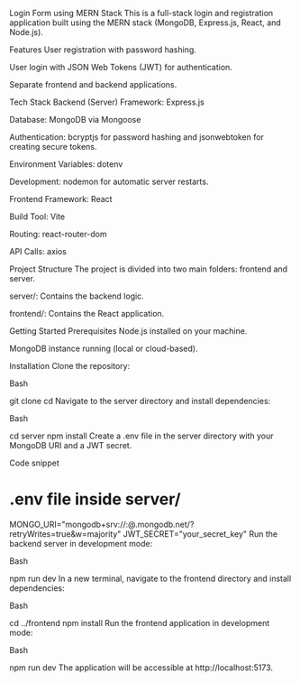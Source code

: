Login Form using MERN Stack
This is a full-stack login and registration application built using the MERN stack (MongoDB, Express.js, React, and Node.js).

Features
User registration with password hashing.

User login with JSON Web Tokens (JWT) for authentication.

Separate frontend and backend applications.

Tech Stack
Backend (Server)
Framework: Express.js

Database: MongoDB via Mongoose

Authentication: bcryptjs for password hashing and jsonwebtoken for creating secure tokens.

Environment Variables: dotenv

Development: nodemon for automatic server restarts.

Frontend
Framework: React

Build Tool: Vite

Routing: react-router-dom

API Calls: axios

Project Structure
The project is divided into two main folders: frontend and server.

server/: Contains the backend logic.

frontend/: Contains the React application.

Getting Started
Prerequisites
Node.js installed on your machine.

MongoDB instance running (local or cloud-based).

Installation
Clone the repository:

Bash

git clone <repository-url>
cd <repository-name>
Navigate to the server directory and install dependencies:

Bash

cd server
npm install
Create a .env file in the server directory with your MongoDB URI and a JWT secret.

Code snippet

# .env file inside server/
MONGO_URI="mongodb+srv://<username>:<password>@<cluster-name>.mongodb.net/<database>?retryWrites=true&w=majority"
JWT_SECRET="your_secret_key"
Run the backend server in development mode:

Bash

npm run dev
In a new terminal, navigate to the frontend directory and install dependencies:

Bash

cd ../frontend
npm install
Run the frontend application in development mode:

Bash

npm run dev
The application will be accessible at http://localhost:5173.